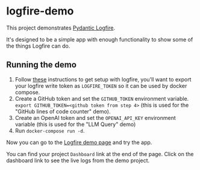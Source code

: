 # logfire-demo

This project demonstrates [Pydantic Logfire](https://pydantic.dev/logfire).

It's designed to be a simple app with enough functionality to show some of the things Logfire can do.

## Running the demo

1. Follow [these](https://docs.pydantic.dev/logfire/guides/first_steps/) instructions to get setup with logfire, you'll want to export your logfire write token as `LOGFIRE_TOKEN` so it can be used by docker compose.
2. Create a GitHub token and set the `GITHUB_TOKEN` environment variable. `export GITHUB_TOKEN=<github token from step 4>`  (this is used for the "GitHub lines of code counter" demo).
3. Create an OpenAI token and set the `OPENAI_API_KEY` environment variable (this is used for the "LLM Query" demo)
4. Run `docker-compose run -d`.

Now you can go to the [Logfire demo page](http://localhost:8000/) and try the app.

You can find your project `Dashboard` link at the end of the page. Click on the dashboard link
to see the live logs from the demo project.
